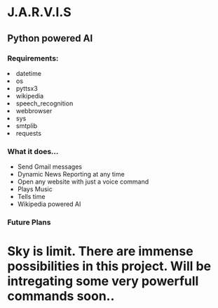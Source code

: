 # J.A.R.V.I.S
## Python powered AI
### Requirements:
<li>datetime</li>
<li>os</li>
<li> pyttsx3</li>
<li> wikipedia</li>
<li> speech_recognition </li>
<li> webbrowser</li>
<li> sys</li>
<li> smtplib</li>
<li>requests</li>

  ### What it does...
  <ul>
<li>Send Gmail messages</li>
  <li>Dynamic News Reporting at any time</li>
<li>Open any website with just a voice command</li>
<li>Plays Music</li>
<li>Tells time</li>
<li>Wikipedia powered AI</li>
</ul>

### Future Plans

  <h1>Sky is limit. There are immense possibilities in this project. Will be intregating some very powerfull commands soon..</h1>
  
